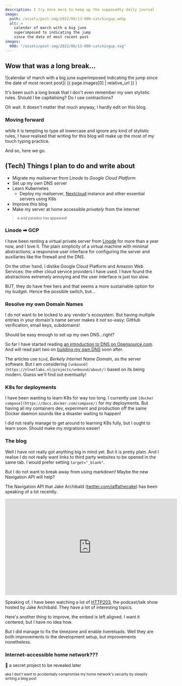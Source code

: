 ```yaml
---
description: I try once more to keep up the supposedly daily journal
image:
  path: /assets/post-img/2022/06/13-000-catchingup.webp
  alt: >
    calendar of march with a big june
    superimposed to indicating the jump
    since the date of most recent post
images:
  000: "/assets/post-img/2022/06/13-000-catchingup.svg"
---
```


[Nextcloud]: https://nextcloud.com
[com.opensource-intro-dns]: https://opensource.com/article/17/4/introduction-domain-name-system-dns
[com.opensource-build-dns]: https://opensource.com/article/17/4/build-your-own-name-server
[http203]: https://youtube.com/playlist?list=PLNYkxOF6rcIAKIQFsNbV0JDws_G_bnNo9

## Wow that was a long break...

![calendar of march with a big june superimposed indicating the jump since the date of most recent post]( {{ page.images[0] | relative_url }} )

It's been such a long break that I don't even remember my
own stylistic rules. Should I be capitalising? Do I use
contractions?

Oh wait. It doesn't matter that much anyway, I hardly edit
on this blog.

### Moving forward

while it is tempting to type all lowercase and ignore any
kind of stylistic rules, I have realised that writing for
this blog will make up the most of my touch typing practice.

And so, here we go.

## (Tech) Things I plan to do and write about

- Migrate my mailserver from _Linode_ to _Google Cloud Platform_
- Set up my own DNS server
- Learn Kubernetes
  - Deploy my mailserver, [Nextcloud] instance and other essential
  servers using K8s
- Improve this blog
- Make my server at home accessible _privately_ from the internet
> <small>a wild paradox has appeared!</small>

### Linode ➡ GCP

I have been renting a virtual private server from
[Linode](https://linode.com) for more than a year now, and I love it.
The plain simplicity of a virtual machine with minimal abstractions;
a responsive user interface for configuring the server and
auxillaries like the firewall and the DNS.

On the other hand, I dislike Google Cloud Platform and Amazon Web
Services: the other cloud service providers I have used. I have found
the abstractions extremely annoying and the user interface is just
too slow.

BUT, they do have free tiers and that seems a more sustainable
option for my budget. Hence the possible switch, but...

### Resolve my own Domain Names

I do not want to be locked to any vendor's ecosystem. But having
multiple entries in your domain's name server makes it not
so-easy: GitHub verification, email keys, subdomains!

Should be easy enough to set up my own DNS...right?

So far I have started reading
[an introduction to DNS on Opensource.com][com.opensource-intro-dns].
And will read part two
on [building my own DNS][com.opensource-build-dns] soon after.

The articles use `bind`, _Berkely Internet Name Domain_, as the server
software. But I am considering `[unbound](https://nlnetlabs.nl/projects/unbound/about/)`
based on its being modern. Guess we'll find out eventually!

### K8s for deployments

I have been wanting to learn K8s for way too long. I currently use
`[docker compose](https://docs.docker.com/compose/)` for my deployments.
But having all my containers dev, experiment and production off the same
Docker daemon sounds like a disaster waiting to happen!

I did not really manage to get around to learning K8s fully, but I ought
to learn soon. Should make my migrations easier!

### The blog

Well I have not really got anything big in mind yet. But it is pretty plain.
And I realise I do not really want links to third party websites to be opened
in the same tab. I would prefer setting `target="_blank"`.

But I do not want to break away from using markdown! Maybe the new Navigation
API will help?

The Navigation API that Jake Archibald
([twitter.com/jaffathecake](https://twitter.com/jaffathecake))
has been speaking of a lot recently.

<iframe width="560" height="315"
title="YouTube video player" frameborder="0"
src="https://www.youtube-nocookie.com/embed/cgKUMRPAliw"
allow="accelerometer; autoplay; clipboard-write; encrypted-media; gyroscope; picture-in-picture"
allowfullscreen></iframe>

Speaking of, I have been watching a lot of [HTTP203](http203), the podcast/talk show hosted by
Jake Archibald. They have a lot of interesting topics.

Here's another thing to improve, the embed is left aligned. I want it centered, but
I have no idea how.

But I did manage to fix the timezone and enable livereloads. Well they are both improvements
to the development setup, but improvements nonetheless.

### Internet-accessible home network???

🤫 a secret project to be revealed later

<small>aka I don't want to accidentally compromise my home
network's security by sleepily writing a blog post</small>
